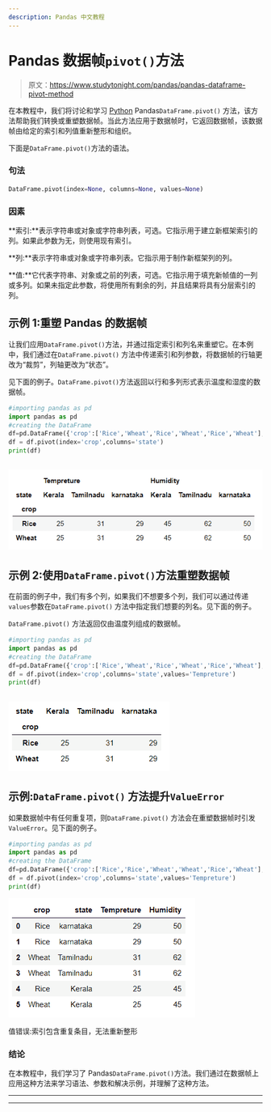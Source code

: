 ```yaml
---
description: Pandas 中文教程
---
```


# Pandas 数据帧`pivot()`方法

> 原文：<https://www.studytonight.com/pandas/pandas-dataframe-pivot-method>

在本教程中，我们将讨论和学习 [Python](https://www.studytonight.com/python/getting-started-with-python) Pandas`DataFrame.pivot()` 方法，该方法帮助我们转换或重塑数据帧。当此方法应用于数据帧时，它返回数据帧，该数据帧由给定的索引和列值重新整形和组织。

下面是`DataFrame.pivot()`方法的语法。

### 句法

```py
DataFrame.pivot(index=None, columns=None, values=None)
```

### 因素

**索引:**表示字符串或对象或字符串列表，可选。它指示用于建立新框架索引的列。如果此参数为无，则使用现有索引。

**列:**表示字符串或对象或字符串列表。它指示用于制作新框架列的列。

**值:**它代表字符串、对象或之前的列表，可选。它指示用于填充新帧值的一列或多列。如果未指定此参数，将使用所有剩余的列，并且结果将具有分层索引的列。

## 示例 1:重塑 Pandas 的数据帧

让我们应用`DataFrame.pivot()`方法，并通过指定索引和列名来重塑它。在本例中，我们通过在`DataFrame.pivot()` 方法中传递索引和列参数，将数据帧的行轴更改为“裁剪”，列轴更改为“状态”。

见下面的例子。`DataFrame.pivot()`方法返回以行和多列形式表示温度和湿度的数据帧。

```py
#importing pandas as pd
import pandas as pd
#creating the DataFrame
df=pd.DataFrame({'crop':['Rice','Wheat','Rice','Wheat','Rice','Wheat'],'state':['karnataka','karnataka','Tamilnadu','Tamilnadu','Kerala','Kerala'],'Tempreture':[29,29,31,31,25,25],'Humidity':[50,50,62,62,45,45]})
df = df.pivot(index='crop',columns='state')
print(df)
```

## ![](img/954b6d61db783483843cbd89c55ee9fd.png)

## 示例 2:使用`DataFrame.pivot()`方法重塑数据帧

在前面的例子中，我们有多个列，如果我们不想要多个列，我们可以通过传递`values`参数在`DataFrame.pivot()` 方法中指定我们想要的列名。见下面的例子。

`DataFrame.pivot()` 方法返回仅由温度列组成的数据帧。

```py
#importing pandas as pd
import pandas as pd
#creating the DataFrame
df=pd.DataFrame({'crop':['Rice','Wheat','Rice','Wheat','Rice','Wheat'],'state':['karnataka','karnataka','Tamilnadu','Tamilnadu','Kerala','Kerala'],'Tempreture':[29,29,31,31,25,25],'Humidity':[50,50,62,62,45,45]})
df = df.pivot(index='crop',columns='state',values='Tempreture')
print(df)
```

## ![](img/97b6116ddf90d575d5990b7f9bd21243.png)

## 示例:`DataFrame.pivot()` 方法提升`ValueError`

如果数据帧中有任何重复项，则`DataFrame.pivot()` 方法会在重塑数据帧时引发`ValueError`。见下面的例子。

```py
#importing pandas as pd
import pandas as pd
#creating the DataFrame
df=pd.DataFrame({'crop':['Rice','Rice','Wheat','Wheat','Rice','Wheat'],'state':['karnataka','karnataka','Tamilnadu','Tamilnadu','Kerala','Kerala'],'Tempreture':[29,29,31,31,25,25],'Humidity':[50,50,62,62,45,45]})
df = df.pivot(index='crop',columns='state',values='Tempreture')
print(df)
```

![](img/60a3bcece42910c07c6ed1134116c5eb.png)

值错误:索引包含重复条目，无法重新整形

### 结论

在本教程中，我们学习了 Pandas`DataFrame.pivot()`方法。我们通过在数据帧上应用这种方法来学习语法、参数和解决示例，并理解了这种方法。

* * *

* * *